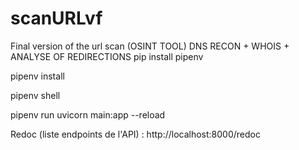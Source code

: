 # scanURLvf
Final version of the url scan (OSINT TOOL)
DNS RECON + WHOIS + ANALYSE OF REDIRECTIONS
pip install pipenv

pipenv install

pipenv shell

pipenv run uvicorn main:app --reload

Redoc (liste endpoints de l'API) : http://localhost:8000/redoc
